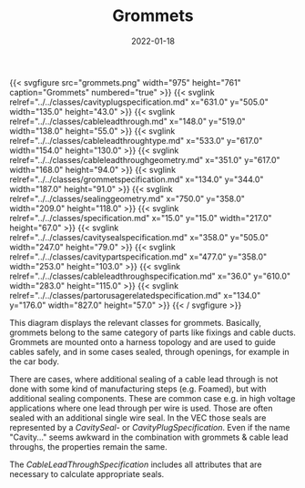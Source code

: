 ﻿---
title: Grommets
toc: false
type: specs
layout: diagram
date: "2022-01-18"
draft: false
specification: VEC
version: 1.2.2
documentType: "Recommendation"
elementType: Diagram
classes:
  - CavityPlugSpecification
  - CableLeadThrough
  - CableLeadThroughType
  - CableLeadThroughGeometry
  - GrommetSpecification
  - SealingGeometry
  - Specification
  - CavitySealSpecification
  - CavityPartSpecification
  - CableLeadThroughSpecification
  - PartOrUsageRelatedSpecification
menu:
  VEC-1.2.2:    
    parent: component-characteristics
    identifier: component-characteristics/grommets
    weight: 1005010 

# Prev/next pager order (if `docs_section_pager` enabled in `params.toml`)
weight: 1005010
---
{{< svgfigure src="grommets.png" width="975" height="761" caption="Grommets" numbered="true" >}}
  {{< svglink relref="../../classes/cavityplugspecification.md" x="631.0" y="505.0" width="135.0" height="43.0" >}}
  {{< svglink relref="../../classes/cableleadthrough.md" x="148.0" y="519.0" width="138.0" height="55.0" >}}
  {{< svglink relref="../../classes/cableleadthroughtype.md" x="533.0" y="617.0" width="154.0" height="130.0" >}}
  {{< svglink relref="../../classes/cableleadthroughgeometry.md" x="351.0" y="617.0" width="168.0" height="94.0" >}}
  {{< svglink relref="../../classes/grommetspecification.md" x="134.0" y="344.0" width="187.0" height="91.0" >}}
  {{< svglink relref="../../classes/sealinggeometry.md" x="750.0" y="358.0" width="209.0" height="118.0" >}}
  {{< svglink relref="../../classes/specification.md" x="15.0" y="15.0" width="217.0" height="67.0" >}}
  {{< svglink relref="../../classes/cavitysealspecification.md" x="358.0" y="505.0" width="247.0" height="79.0" >}}
  {{< svglink relref="../../classes/cavitypartspecification.md" x="477.0" y="358.0" width="253.0" height="103.0" >}}
  {{< svglink relref="../../classes/cableleadthroughspecification.md" x="36.0" y="610.0" width="283.0" height="115.0" >}}
  {{< svglink relref="../../classes/partorusagerelatedspecification.md" x="134.0" y="176.0" width="827.0" height="57.0" >}}
{{< / svgfigure >}}
<p> This diagram displays the relevant classes for grommets. Basically, grommets belong to the same category of parts like fixings and cable ducts. Grommets are mounted onto a harness topology and are used to guide cables safely, and in some cases sealed, through openings, for example in the car body.      </p>      <p> There are cases, where additional sealing of a cable lead through is not done with some kind of manufacturing steps (e.g. Foamed), but with additional sealing components. These are common case e.g. in high voltage applications where one lead through per wire is used. Those are often sealed with an additional single wire seal. In the VEC those seals are represented by a <i>CavitySeal</i>- or <i>CavityPlugSpecification</i>. Even if the name &quot;Cavity...&quot; seems awkward in the combination with grommets &amp;&#160;cable lead throughs, the properties remain the same.      </p>      <p> The <i>CableLeadThroughSpecification</i> includes all attributes that are necessary to calculate appropriate seals.      </p>